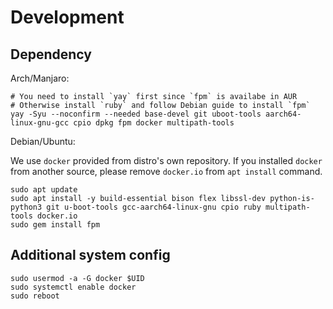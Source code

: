# Development

## Dependency

Arch/Manjaro:

```
# You need to install `yay` first since `fpm` is availabe in AUR
# Otherwise install `ruby` and follow Debian guide to install `fpm`
yay -Syu --noconfirm --needed base-devel git uboot-tools aarch64-linux-gnu-gcc cpio dpkg fpm docker multipath-tools
```

Debian/Ubuntu:

We use `docker` provided from distro's own repository. If you installed `docker` from another source, please remove `docker.io` from `apt install` command.

```
sudo apt update
sudo apt install -y build-essential bison flex libssl-dev python-is-python3 git u-boot-tools gcc-aarch64-linux-gnu cpio ruby multipath-tools docker.io
sudo gem install fpm
```

## Additional system config

```
sudo usermod -a -G docker $UID
sudo systemctl enable docker
sudo reboot
```
